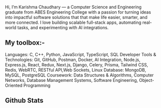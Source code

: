 Hi, I’m Karishma Chaudhary — a Computer Science and Engineering graduate from ABES Engineering College with a passion for turning ideas into impactful software solutions that that make life easier, smarter, and more connected. I love building scalable full-stack apps, automating real-world tasks, and experimenting with AI integrations.

## My toolbox:-
Languages: C, C++, Python, JavaScript, TypeScript, SQL
Developer Tools & Technologies: Git, GitHub, Postman, Docker, AI Integration, Node.js, Express.js, React, Redux, Next.js, Django, Celery, Prisma, Tailwind CSS, Redis, WebRTC, RESTful API,Web Sockets, Linux
Database: MongoDB, MySQL, PostgreSQL
Coursework: Data Structures & Algorithms, Computer Networks, Database Management Systems, Software Engineering, Object-Oriented Programming

## Github Stats

